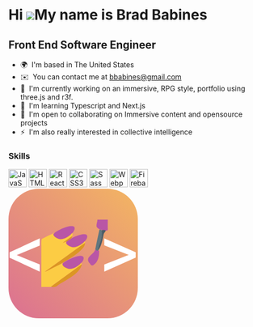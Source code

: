 Hi ![](https://user-images.githubusercontent.com/18350557/176309783-0785949b-9127-417c-8b55-ab5a4333674e.gif)My name is Brad Babines
====================================================================================================================================

Front End Software Engineer
---------------------------

* 🌍  I'm based in The United States
* ✉️  You can contact me at [bbabines@gmail.com](mailto:bbabines@gmail.com)
* 🚀  I'm currently working on an immersive, RPG style, portfolio using three.js and r3f.
* 🧠  I'm learning Typescript and Next.js
* 🤝  I'm open to collaborating on Immersive content and opensource projects
* ⚡  I'm also really interested in collective intelligence

### Skills


<p align="left">
<a href="https://developer.mozilla.org/en-US/docs/Web/JavaScript" target="_blank" rel="noreferrer"><img src="https://raw.githubusercontent.com/danielcranney/readme-generator/main/public/icons/skills/javascript-colored.svg" width="36" height="36" alt="JavaScript" /></a>
<a href="https://developer.mozilla.org/en-US/docs/Glossary/HTML5" target="_blank" rel="noreferrer"><img src="https://raw.githubusercontent.com/danielcranney/readme-generator/main/public/icons/skills/html5-colored.svg" width="36" height="36" alt="HTML5" /></a>
<a href="https://reactjs.org/" target="_blank" rel="noreferrer"><img src="https://raw.githubusercontent.com/danielcranney/readme-generator/main/public/icons/skills/react-colored.svg" width="36" height="36" alt="React" /></a>
<a href="https://www.w3.org/TR/CSS/#css" target="_blank" rel="noreferrer"><img src="https://raw.githubusercontent.com/danielcranney/readme-generator/main/public/icons/skills/css3-colored.svg" width="36" height="36" alt="CSS3" /></a>
<a href="https://sass-lang.com/" target="_blank" rel="noreferrer"><img src="https://raw.githubusercontent.com/danielcranney/readme-generator/main/public/icons/skills/sass-colored.svg" width="36" height="36" alt="Sass" /></a>
<a href="https://webpack.js.org/" target="_blank" rel="noreferrer"><img src="https://raw.githubusercontent.com/danielcranney/readme-generator/main/public/icons/skills/webpack-colored.svg" width="36" height="36" alt="Webpack" /></a>
<a href="https://firebase.google.com/" target="_blank" rel="noreferrer"><img src="https://raw.githubusercontent.com/danielcranney/readme-generator/main/public/icons/skills/firebase-colored.svg" width="36" height="36" alt="Firebase" /></a>
  
  <svg width="256" height="256" viewBox="0 0 256 256" fill="none" xmlns="http://www.w3.org/2000/svg">
<rect width="256" height="256" rx="60" fill="url(#paint0_linear_163_1214)"/>
<path d="M11.487 129.079L61.791 149.463V163.732L2.24152 136.141V127.769L11.487 129.079ZM61.791 112.336L11.5598 133.01L2.24152 134.03V125.585L61.791 98.067V112.336Z" fill="white"/>
<path d="M241.371 131.991L189.611 111.826V97.9214L251.781 125.439V133.957L241.371 131.991ZM189.611 149.754L241.517 129.152L251.781 127.623V136.068L189.611 163.659V149.754Z" fill="white"/>
<path fill-rule="evenodd" clip-rule="evenodd" d="M176.077 61.0989C175.789 65.6652 173.732 70.4334 174.305 74.8724C177.898 81.2257 185.806 82.2394 192.33 82.6749C196.85 83.4825 196.793 80.4898 196.49 77.1276C196.508 71.7532 196.526 66.3788 196.545 61.0044C189.722 61.0289 182.897 60.9367 176.077 61.0989ZM122.276 73.8698C111.168 75.7546 99.9082 81.0627 90.6673 87.453C83.2291 93.2417 97.0523 98.852 102.067 99.7898C112.157 99.9127 121.106 93.1074 127.734 86.0428C129.898 83.0722 132.601 78.5258 129.882 75.0835C127.806 73.2832 124.787 73.72 122.276 73.8698ZM145.913 90.0242C136.78 91.7632 128.09 95.5279 120.401 100.769C114.764 102.539 110.118 108.728 117.103 111.829C124.438 117.674 132.939 116.242 139.694 112.296C145.88 108.619 152.562 104.082 155.424 97.1602C158.127 89.5773 151.153 89.2957 145.913 90.0242ZM171.822 119.407C170.121 126.511 162.967 129.741 159.161 135.37C156.049 139.476 157.49 144.313 161.033 147.545C162.758 151.122 165.782 153.121 169.025 150.014C177.377 144.336 179.687 133.276 179.34 123.693C179.957 119.735 175.416 123.313 171.822 119.407V119.407ZM140.039 132.75C128.948 134.648 117.855 140.052 108.61 146.432C101.433 152.213 114.95 157.611 120.006 158.467C130.283 158.482 139.45 151.859 145.948 144.337C148.208 141.35 150.947 135.549 146.472 133.174C144.471 132.326 142.148 132.575 140.039 132.75V132.75Z" fill="#B956A6"/>
<path fill-rule="evenodd" clip-rule="evenodd" d="M90.6673 87.453C82.1375 90.8661 73.9085 95.0103 65.7834 99.3498C64.273 104.965 65.484 111.918 65.0925 118.075C65.063 143.391 65.0775 168.708 65.0726 194.024C71.3463 194.024 77.6201 194.024 83.8938 194.024C87.6933 190.446 92.4538 187.827 96.5811 184.578C112.475 173.179 128.364 161.736 144.237 150.369C145.405 150.894 144.657 143.498 142.095 148.635C136.024 154.348 127.966 159.047 119.437 158.588C114.597 156.996 106.795 154.295 106.746 148.364C110.153 144.353 100.46 150.464 97.8083 151.339C89.1857 155.479 80.7672 160.102 72.1272 164.165C74.2042 161.935 78.0889 159.856 80.842 157.644C100.515 143.522 120.183 129.345 139.903 115.234C143.696 112.571 147.36 109.666 151.27 107.177C151.627 108.556 152.297 100.584 149.389 105.492C143.461 111.368 135.465 115.742 127.032 115.802C122.289 114.362 112.187 110.919 114.436 104.795C115.533 102.646 104.248 109.376 109.234 105.581C114.541 101.703 119.89 97.8938 125.238 94.0562C127.939 93.8528 127.364 83.8205 123.694 90.2919C117.529 95.7088 109.429 100.665 100.938 99.4904C96.1682 98.1173 90.4448 95.4576 88.7114 90.4697C88.137 89.2716 91.9228 87.4054 90.6673 87.453ZM126.006 93.6462C125.533 94.9992 126.863 93.1517 126.006 93.6462V93.6462Z" fill="#FCCC44"/>
<path fill-rule="evenodd" clip-rule="evenodd" d="M179.899 80.7493C177.236 93.4665 174.325 106.775 171.822 119.407C179.014 128.471 179.711 113.681 180.969 109.499C183.002 100.758 185.41 94.1577 185.665 85.1075C186.205 82.0195 182.575 80.1486 179.899 80.7493ZM188.15 90.7215C187.925 92.0255 188.478 90.9666 188.15 90.7215V90.7215ZM179.76 119.236C180.106 119.981 180.106 118.49 179.76 119.236V119.236Z" fill="#62777F"/>
<path fill-rule="evenodd" clip-rule="evenodd" d="M184.616 82.1892C186.86 94.7924 179.427 110.102 176.996 121.984C182.516 117.922 186.781 99.492 187.871 92.2782C188.152 91.453 188.498 89.3766 188.573 89.3022C188.92 87.5506 192.153 84.5838 192.33 82.675C194.212 81.3466 183.08 81.1326 184.616 82.1892ZM180.039 119.236C179.692 119.981 179.692 118.49 180.039 119.236V119.236Z" fill="#4E5E67"/>
<path fill-rule="evenodd" clip-rule="evenodd" d="M90.8537 87.6628C87.742 90.7786 88.9097 90.0176 91.2264 87.4265L90.8537 87.6628ZM124.514 89.206C120.909 94.6231 107.909 99.1529 106.272 99.5038C114.092 98.0393 121.381 93.1749 126.51 87.4757C125.695 87.8387 125.211 88.6925 124.514 89.206ZM88.7155 90.965C90.6587 95.6369 97.7239 98.7415 101.157 99.4655C96.4698 97.9558 90.9525 95.2772 88.7155 90.965V90.965ZM125.726 93.6667C124.745 94.825 121.251 96.5579 119.409 98.2563C115.458 101.171 111.371 103.879 107.465 106.866C109.952 106.759 117.24 101.315 113.504 106.839C116.67 112.288 123.563 116.077 129.848 115.731C138.148 114.428 145.802 109.839 151.304 103.457C144.625 110.066 135.795 116.286 126.024 115.429C121.295 114.337 108.373 107.662 117.017 102.983C120.065 100.476 125.32 99.1626 125.915 94.7571C125.79 94.2071 126.815 93.6703 125.726 93.6668V93.6667ZM102.067 99.7899C105.212 100.201 105.212 99.3792 102.067 99.7899V99.7899ZM151.07 107.315C138.591 116.009 126.293 125.043 113.922 133.893C99.9022 143.927 85.9423 153.998 71.9258 164.024C77.1957 162.247 82.4758 158.777 87.7113 156.38C94.9202 152.566 102.523 149.553 109.269 144.92C122.607 137.068 136.713 129.587 146.972 117.574C149.211 114.948 151.456 110.721 151.556 107.878C151.233 107.969 151.478 106.741 151.07 107.315V107.315ZM108.61 146.432C106.365 148.969 105.453 150.782 107.783 147.556C107.742 147.93 109.674 145.553 108.61 146.432ZM142.766 147.646C136.852 153.882 128.105 158.38 119.898 158.683C129.386 158.752 137.946 153.12 144.374 146.476C143.952 145.966 143.097 147.664 142.766 147.646ZM144.573 149.606C124.704 164.07 104.149 179.073 84.2128 193.485C87.3539 194.47 94.1918 194.932 97.3122 190.911C103.953 186.329 111.418 182.96 118.08 178.316C127.727 172.056 138.056 165.214 143.535 154.693C143.796 153.282 145.735 150.744 144.573 149.606V149.606ZM106.76 150.524C107.682 154.416 119.208 158.883 117.958 158.028C113.708 156.538 109.492 154.216 106.76 150.524Z" fill="#DC9624"/>
<defs>
<linearGradient id="paint0_linear_163_1214" x1="0" y1="256" x2="256" y2="0" gradientUnits="userSpaceOnUse">
<stop stop-color="#DB7093"/>
<stop offset="1" stop-color="#F3B661"/>
</linearGradient>
</defs>
</svg>
</p>




